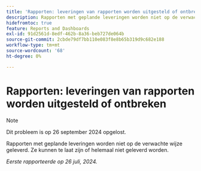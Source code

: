 ```yaml
---
title: 'Rapporten: leveringen van rapporten worden uitgesteld of ontbreken'
description: Rapporten met geplande leveringen worden niet op de verwachte wijze geleverd. Ze kunnen te laat zijn of helemaal niet geleverd worden.
hidefromtoc: true
feature: Reports and Dashboards
exl-id: 91d2561d-8edf-462b-8a36-beb727de064b
source-git-commit: 2cbde79df7bb110e083f8e8b65b319d9c682e188
workflow-type: tm+mt
source-wordcount: '68'
ht-degree: 0%

---
```


# Rapporten: leveringen van rapporten worden uitgesteld of ontbreken

>[!NOTE]
>
>Dit probleem is op 26 september 2024 opgelost.

Rapporten met geplande leveringen worden niet op de verwachte wijze geleverd. Ze kunnen te laat zijn of helemaal niet geleverd worden.

_Eerste rapporteerde op 26 juli, 2024._
